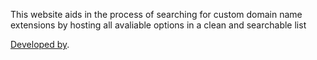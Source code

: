 
This website aids in the process of searching for custom domain name extensions by hosting all avaliable options in a clean and searchable list

[Developed by](https://github.com/lukethacoder).

